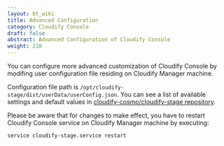 ```yaml
---
layout: bt_wiki
title: Advanced Configuration
category: Cloudify Console
draft: false
abstract: Advanced Configuration of Cloudify Console
weight: 210
---
```


You can configure more advanced customization of Cloudify Console by modifing user configuration file residing on Cloudify Manager machine.

Configuration file path is `/opt/cloudify-stage/dist/userData/userConfig.json`. You can see a list of available settings and default values in [cloudify-cosmo/cloudify-stage repository](https://github.com/cloudify-cosmo/cloudify-stage/blob/master/conf/userConfig.json).

Please be aware that for changes to make effect, you have to restart Cloudify Console service on Cloudify Manager machine by executing:

```
service cloudify-stage.service restart 
```